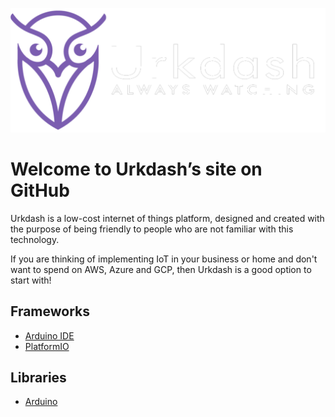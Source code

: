 ![Urkdash](profile/logoPurpleHorizontalWhiteFont.svg)

# Welcome to Urkdash’s site on GitHub 

Urkdash is a low-cost internet of things platform, designed and created with the purpose of being friendly to people who are not familiar with this technology.

If you are thinking of implementing IoT in your business or home and don't want to spend on AWS, Azure and GCP, then Urkdash is a good option to start with!

## Frameworks

* [Arduino IDE](https://www.arduino.cc/en/software)
* [PlatformIO](https://platformio.org/)

## Libraries
* [Arduino](https://github.com/Urkdash/urkdash-arduino)
